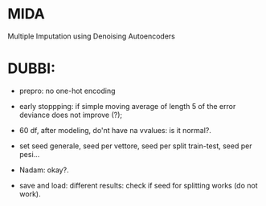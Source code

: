 # MIDA
Multiple Imputation using Denoising Autoencoders


# DUBBI:

* prepro: no one-hot encoding

* early stoppping: if simple moving average of length 5 of the error deviance does not improve (?);

* 60 df, after modeling, do'nt have na vvalues: is it normal?.

* set seed generale, seed per vettore, seed per split train-test, seed per pesi...

* Nadam: okay?.

* save and load: different results: check if seed for splitting works (do not work).
